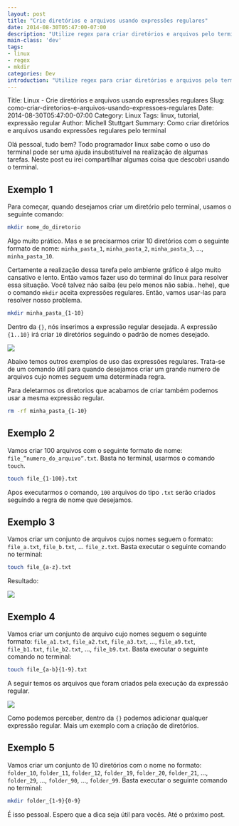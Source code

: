 ```yaml
---
layout: post
title: "Crie diretórios e arquivos usando expressões regulares"
date: 2014-08-30T05:47:00-07:00
description: "Utilize regex para criar diretórios e arquivos pelo terminal"
main-class: 'dev'
tags:
- linux
- regex
- mkdir
categories: Dev
introduction: "Utilize regex para criar diretórios e arquivos pelo terminal."
---
```


Title: Linux - Crie diretórios e arquivos usando expressões regulares
Slug: como-criar-diretorios-e-arquivos-usando-expressoes-regulares
Date: 2014-08-30T05:47:00-07:00
Category: Linux
Tags: linux, tutorial, expressão regular
Author: Michell Stuttgart
Summary: Como criar diretórios e arquivos usando expressões regulares pelo terminal

Olá pessoal, tudo bem? Todo programador linux sabe como o uso do terminal pode ser uma ajuda insubstituível na realização de algumas tarefas. Neste post eu irei compartilhar algumas coisa que descobri usando o terminal.

## Exemplo 1

Para começar, quando desejamos criar um diretório pelo terminal, usamos o seguinte comando:

```bash
mkdir nome_do_diretorio
```

Algo muito prático. Mas e se precisarmos criar 10 diretórios com o seguinte formato de nome: `minha_pasta_1`, `minha_pasta_2`, `minha_pasta_3`, ..., `minha_pasta_10`.

Certamente a realização dessa tarefa pelo ambiente gráfico é algo muito cansativo e lento. Então vamos fazer uso do terminal do linux para resolver essa situação.
Você talvez não saiba (eu pelo menos não sabia.. hehe), que o comando `mkdir` aceita expressões regulares. Então, vamos usar-las para resolver nosso problema.

```bash
mkdir minha_pasta_{1-10}
```

Dentro da `{}`, nós inserimos a expressão regular desejada. A expressão `{1..10}` irá criar `10` diretórios seguindo o padrão de nomes desejado.

![](/assets/img/mstuttgart/snapshot_11.png)

Abaixo temos outros exemplos de uso das expressões regulares.
Trata-se de um comando útil para quando desejamos criar um grande numero de arquivos cujo nomes seguem uma determinada regra.

Para deletarmos os diretorios que acabamos de criar também podemos usar a mesma expressão regular.

```bash
rm -rf minha_pasta_{1-10}
```
## Exemplo 2

Vamos criar 100 arquivos com o seguinte formato de nome: `file_”numero_do_arquivo”.txt`. Basta no terminal, usarmos o comando `touch`.
```bash
touch file_{1-100}.txt
```
Apos executarmos o comando, `100` arquivos do tipo `.txt` serão criados seguindo a regra de nome que desejamos.

## Exemplo 3

Vamos criar um conjunto de arquivos cujos nomes seguem o formato: `file_a.txt`, `file_b.txt`, … `file_z.txt`. Basta executar o seguinte comando no terminal:

```bash
touch file_{a-z}.txt
```
Resultado:

![](/assets/img/mstuttgart/snapshot_12.png)

## Exemplo 4

Vamos criar um conjunto de arquivo cujo nomes seguem o seguinte formato: `file_a1.txt`, `file_a2.txt`, `file_a3.txt`, …, `file_a9.txt`, `file_b1.txt`, `file_b2.txt`, …, `file_b9.txt`. Basta executar o seguinte comando no terminal:

```bash
touch file_{a-b}{1-9}.txt
```
A seguir temos os arquivos que foram criados pela execução da expressão regular.

![](/assets/img/mstuttgart/snapshot_13.png)

Como podemos perceber, dentro da `{}` podemos adicionar qualquer expressão regular.
Mais um exemplo com a criação de diretórios.

## Exemplo 5

Vamos criar um conjunto de 10 diretórios com o nome no formato: `folder_10`, `folder_11`, `folder_12`, `folder_19`, `folder_20`, `folder_21`, ..., `folder_29`, ..., `folder_90`, ..., `folder_99`. Basta executar o seguinte comando no terminal:

```bash
mkdir folder_{1-9}{0-9}
```

É isso pessoal. Espero que a dica seja útil para vocês. Até o próximo post.
